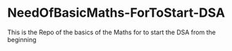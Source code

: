# NeedOfBasicMaths-ForToStart-DSA
This is the Repo of the basics of the Maths for to start the DSA from the beginning
